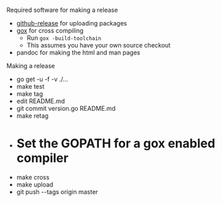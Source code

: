 Required software for making a release
  * [github-release](https://github.com/aktau/github-release) for uploading packages
  * [gox](https://github.com/mitchellh/gox) for cross compiling
    * Run `gox -build-toolchain`
    * This assumes you have your own source checkout
  * pandoc for making the html and man pages

Making a release
  * go get -u -f -v ./...
  * make test
  * make tag
  * edit README.md
  * git commit version.go README.md
  * make retag
  * # Set the GOPATH for a gox enabled compiler
  * make cross
  * make upload
  * git push --tags origin master

